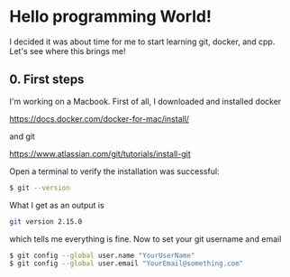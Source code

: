 # Hello programming World!

I decided it was about time for me to start learning git, docker, and cpp. Let's see where this brings me!

## 0. First steps

I'm working on a Macbook. First of all, I downloaded and installed docker

https://docs.docker.com/docker-for-mac/install/

and git

https://www.atlassian.com/git/tutorials/install-git

Open a terminal to verify the installation was successful:
```bash
$ git --version
```

What I get as an output is
```bash
git version 2.15.0
```
which tells me everything is fine. Now to set your git username and email 
```bash
$ git config --global user.name "YourUserName"
$ git config --global user.email "YourEmail@something.com"
```
